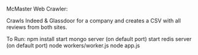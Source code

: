 McMaster Web Crawler:

Crawls Indeed & Glassdoor for a company
and creates a CSV with all reviews from
both sites.

To Run:
npm install
start mongo server (on default port)
start redis server (on default port)
node workers/worker.js
node app.js

